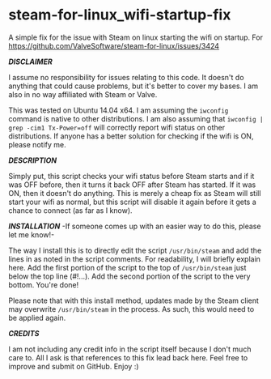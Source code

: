 # steam-for-linux_wifi-startup-fix
A simple fix for the issue with Steam on linux starting the wifi on startup. For https://github.com/ValveSoftware/steam-for-linux/issues/3424


***DISCLAIMER***


I assume no responsibility for issues relating to this code. It doesn't do anything that could cause problems, but it's better to cover my bases. I am also in no way affiliated with Steam or Valve.

This was tested on Ubuntu 14.04 x64. I am assuming the <code>iwconfig</code> command is native to other distributions. I am also assuming that <code>iwconfig | grep -cim1 Tx-Power=off</code> will correctly report wifi status on other distributions. If anyone has a better solution for checking if the wifi is ON, please notify me.


***DESCRIPTION***


Simply put, this script checks your wifi status before Steam starts and if it was OFF before, then it turns it back OFF after Steam has started. If it was ON, then it doesn't do anything. This is merely a cheap fix as Steam will still start your wifi as normal, but this script will disable it again before it gets a chance to connect (as far as I know).


***INSTALLATION***
-If someone comes up with an easier way to do this, please let me know!-


The way I install this is to directly edit the script <code>/usr/bin/steam</code> and add the lines in as noted in the script comments. For readability, I will briefly explain here. Add the first portion of the script to the top of <code>/usr/bin/steam</code> just below the top line (#!...). Add the second portion of the script to the very bottom. You're done!

Please note that with this install method, updates made by the Steam client may overwrite <code>/usr/bin/steam</code> in the process. As such, this would need to be applied again.


***CREDITS***


I am not including any credit info in the script itself because I don't much care to. All I ask is that references to this fix lead back here. Feel free to improve and submit on GitHub. Enjoy :)
